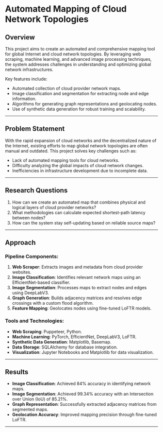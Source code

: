 # Automated Mapping of Cloud Network Topologies

## Overview

This project aims to create an automated and comprehensive mapping tool for global Internet and cloud network topologies. By leveraging web scraping, machine learning, and advanced image processing techniques, the system addresses challenges in understanding and optimizing global network infrastructures.

Key features include:
- Automated collection of cloud provider network maps.
- Image classification and segmentation for extracting node and edge information.
- Algorithms for generating graph representations and geolocating nodes.
- Use of synthetic data generation for robust training and scalability.

---

## Problem Statement

With the rapid expansion of cloud networks and the decentralized nature of the Internet, existing efforts to map global network topologies are often manual and outdated. This project solves key challenges such as:
- Lack of automated mapping tools for cloud networks.
- Difficulty analyzing the global impacts of cloud network changes.
- Inefficiencies in infrastructure development due to incomplete data.

---

## Research Questions

1. How can we create an automated map that combines physical and logical layers of cloud provider networks?
2. What methodologies can calculate expected shortest-path latency between nodes?
3. How can the system stay self-updating based on reliable source maps?

---

## Approach

### Pipeline Components:
1. **Web Scraper**: Extracts images and metadata from cloud provider websites.
2. **Image Classification**: Identifies relevant network maps using an EfficientNet-based classifier.
3. **Image Segmentation**: Processes maps to extract nodes and edges using DeepLabV3.
4. **Graph Generation**: Builds adjacency matrices and resolves edge crossings with a custom flood algorithm.
5. **Feature Mapping**: Geolocates nodes using fine-tuned LoFTR models.

### Tools and Technologies:
- **Web Scraping**: Puppeteer, Python.
- **Machine Learning**: PyTorch, EfficientNet, DeepLabV3, LoFTR.
- **Synthetic Data Generation**: Matplotlib, Basemap.
- **Data Storage**: SQLAlchemy for database integration.
- **Visualization**: Jupyter Notebooks and Matplotlib for data visualization.

---

## Results

- **Image Classification**: Achieved 84% accuracy in identifying network maps.
- **Image Segmentation**: Achieved 99.34% accuracy with an Intersection over Union (IoU) of 85.21%.
- **Graph Representation**: Successfully extracted adjacency matrices from segmented maps.
- **Geolocation Accuracy**: Improved mapping precision through fine-tuned LoFTR.

---
